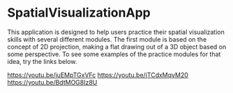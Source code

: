 # SpatialVisualizationApp
 

This application is designed to help users practice their spatial visualization skills with several different modules.
The first module is based on the concept of 2D projection, making a flat drawing out of a 3D object based on some perspective.
To see some examples of the practice modules for that idea, try the links below.

https://youtu.be/juEMpTGxVFc
https://youtu.be/jTCdxMqyM20
https://youtu.be/BdtMOG8Iz8U
